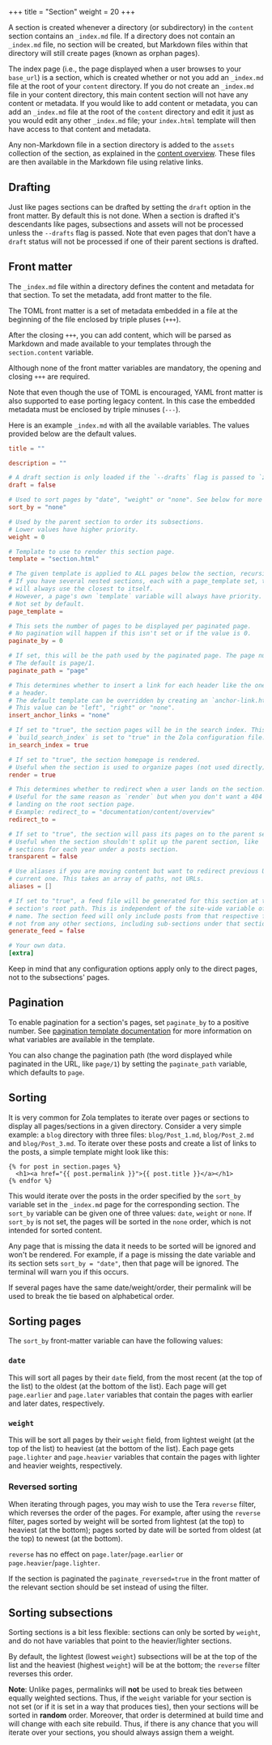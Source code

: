 +++
title = "Section"
weight = 20
+++

A section is created whenever a directory (or subdirectory) in the `content` section contains an
`_index.md` file.  If a directory does not contain an `_index.md` file, no section will be
created, but Markdown files within that directory will still create pages (known as orphan pages).

The index page (i.e., the page displayed when a user browses to your `base_url`) is a section,
which is created whether or not you add an `_index.md` file at the root of your `content` directory.
If you do not create an `_index.md` file in your content directory, this main content section will
not have any content or metadata.  If you would like to add content or metadata, you can add an
`_index.md` file at the root of the `content` directory and edit it just as you would edit any other
`_index.md` file; your `index.html` template will then have access to that content and metadata.

Any non-Markdown file in a section directory is added to the `assets` collection of the section, as explained in the
[content overview](@/documentation/content/overview.md#asset-colocation). These files are then available in the
Markdown file using relative links.

## Drafting
Just like pages sections can be drafted by setting the `draft` option in the front matter. By default this is not done. When a section is drafted it's descendants like pages, subsections and assets will not be processed unless the `--drafts` flag is passed. Note that even pages that don't have a `draft` status will not be processed if one of their parent sections is drafted. 

## Front matter

The `_index.md` file within a directory defines the content and metadata for that section.  To set
the metadata, add front matter to the file.

The TOML front matter is a set of metadata embedded in a file at the beginning of the file enclosed by triple pluses (`+++`).

After the closing `+++`, you can add content, which will be parsed as Markdown and made available
to your templates through the `section.content` variable.

Although none of the front matter variables are mandatory, the opening and closing `+++` are required.

Note that even though the use of TOML is encouraged, YAML front matter is also supported to ease porting
legacy content. In this case the embedded metadata must be enclosed by triple minuses (`---`).

Here is an example `_index.md` with all the available variables. The values provided below are the
default values.


```toml
title = ""

description = ""

# A draft section is only loaded if the `--drafts` flag is passed to `zola build`, `zola serve` or `zola check`.
draft = false

# Used to sort pages by "date", "weight" or "none". See below for more information.
sort_by = "none"

# Used by the parent section to order its subsections.
# Lower values have higher priority.
weight = 0

# Template to use to render this section page.
template = "section.html"

# The given template is applied to ALL pages below the section, recursively.
# If you have several nested sections, each with a page_template set, the page
# will always use the closest to itself.
# However, a page's own `template` variable will always have priority.
# Not set by default.
page_template =

# This sets the number of pages to be displayed per paginated page.
# No pagination will happen if this isn't set or if the value is 0.
paginate_by = 0

# If set, this will be the path used by the paginated page. The page number will be appended after this path.
# The default is page/1.
paginate_path = "page"

# This determines whether to insert a link for each header like the ones you can see on this site if you hover over
# a header.
# The default template can be overridden by creating an `anchor-link.html` file in the `templates` directory.
# This value can be "left", "right" or "none".
insert_anchor_links = "none"

# If set to "true", the section pages will be in the search index. This is only used if
# `build_search_index` is set to "true" in the Zola configuration file.
in_search_index = true

# If set to "true", the section homepage is rendered.
# Useful when the section is used to organize pages (not used directly).
render = true

# This determines whether to redirect when a user lands on the section. Defaults to not being set.
# Useful for the same reason as `render` but when you don't want a 404 when
# landing on the root section page.
# Example: redirect_to = "documentation/content/overview"
redirect_to = 

# If set to "true", the section will pass its pages on to the parent section. Defaults to `false`.
# Useful when the section shouldn't split up the parent section, like
# sections for each year under a posts section.
transparent = false

# Use aliases if you are moving content but want to redirect previous URLs to the
# current one. This takes an array of paths, not URLs.
aliases = []

# If set to "true", a feed file will be generated for this section at the
# section's root path. This is independent of the site-wide variable of the same
# name. The section feed will only include posts from that respective feed, and
# not from any other sections, including sub-sections under that section.
generate_feed = false

# Your own data.
[extra]
```

Keep in mind that any configuration options apply only to the direct pages, not to the subsections' pages.

## Pagination

To enable pagination for a section's pages, set `paginate_by` to a positive number. See
[pagination template documentation](@/documentation/templates/pagination.md) for more information
on what variables are available in the template.

You can also change the pagination path (the word displayed while paginated in the URL, like `page/1`)
by setting the `paginate_path` variable, which defaults to `page`.

## Sorting
It is very common for Zola templates to iterate over pages or sections
to display all pages/sections in a given directory.  Consider a very simple
example: a `blog` directory with three files: `blog/Post_1.md`,
`blog/Post_2.md` and `blog/Post_3.md`.  To iterate over these posts and
create a list of links to the posts, a simple template might look like this:

```j2
{% for post in section.pages %}
  <h1><a href="{{ post.permalink }}">{{ post.title }}</a></h1>
{% endfor %}
```

This would iterate over the posts in the order specified
by the `sort_by` variable set in the `_index.md` page for the corresponding
section.  The `sort_by` variable can be given one of three values: `date`,
`weight` or `none`.  If `sort_by` is not set, the pages will be
sorted in the `none` order, which is not intended for sorted content.

Any page that is missing the data it needs to be sorted will be ignored and
won't be rendered. For example, if a page is missing the date variable and its
section sets `sort_by = "date"`, then that page will be ignored.
The terminal will warn you if this occurs.

If several pages have the same date/weight/order, their permalink will be used
to break the tie based on alphabetical order.

## Sorting pages
The `sort_by` front-matter variable can have the following values:

### `date`
This will sort all pages by their `date` field, from the most recent (at the
top of the list) to the oldest (at the bottom of the list).  Each page will
get `page.earlier` and `page.later` variables that contain the pages with
earlier and later dates, respectively.

### `weight`
This will be sort all pages by their `weight` field, from lightest weight
(at the top of the list) to heaviest (at the bottom of the list).  Each
page gets `page.lighter` and `page.heavier` variables that contain the
pages with lighter and heavier weights, respectively.

### Reversed sorting
When iterating through pages, you may wish to use the Tera `reverse` filter,
which reverses the order of the pages.  For example, after using the `reverse` filter,
pages sorted by weight will be sorted from lightest (at the top) to heaviest
(at the bottom); pages sorted by date will be sorted from oldest (at the top)
to newest (at the bottom).

`reverse` has no effect on `page.later`/`page.earlier` or `page.heavier`/`page.lighter`.

If the section is paginated the `paginate_reversed=true` in the front matter of the relevant section should be set instead of using the filter. 

## Sorting subsections
Sorting sections is a bit less flexible: sections can only be sorted by `weight`,
and do not have variables that point to the heavier/lighter sections.

By default, the lightest (lowest `weight`) subsections will be at
the top of the list and the heaviest (highest `weight`) will be at the bottom;
the `reverse` filter reverses this order.

**Note**: Unlike pages, permalinks will **not** be used to break ties between
equally weighted sections. Thus, if the `weight` variable for your section is not set (or if it
is set in a way that produces ties), then your sections will be sorted in
**random** order. Moreover, that order is determined at build time and will
change with each site rebuild.  Thus, if there is any chance that you will
iterate over your sections, you should always assign them a weight.
